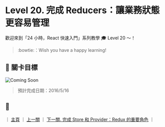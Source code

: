 # Level 20. 完成 Reducers：讓業務狀態更容易管理

歡迎來到「24 小時，React 快速入門」系列教學 :mortar_board: Level 20 ～！
> :bowtie:：Wish you have a happy learning!


## :checkered_flag: 關卡目標

![Coming Soon](http://www.pixelpalette.com.au/wp-content/uploads/2015/04/COMING-SOON.gif)

> 預計完成日期：2016/5/16


## :rocket:

｜ [主頁](../) ｜ [上一關](../level-19_redux) ｜ [下一關. 完成 Store 和 Provider：Redux 的重要角色](../level-21_redux-store-n-provider) ｜
